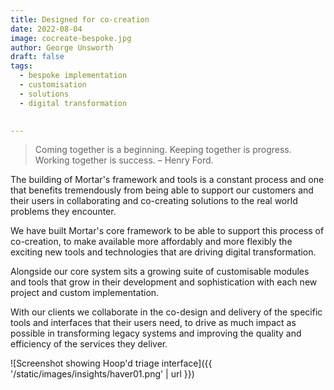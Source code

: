 ```yaml
---
title: Designed for co-creation
date: 2022-08-04
image: cocreate-bespoke.jpg
author: George Unsworth
draft: false
tags:
  - bespoke implementation
  - customisation
  - solutions
  - digital transformation
  

---
```


> Coming together is a beginning. Keeping together is progress. Working together is success. – Henry Ford.  

The building of Mortar's framework and tools is a constant process and one that benefits tremendously from being able to support our customers and their users in collaborating and co-creating solutions to the real world problems they encounter. 

We have built Mortar's core framework to be able to support this process of co-creation, to make available more affordably and more flexibly the exciting new tools and technologies that are driving digital transformation. 

Alongside our core system sits a growing suite of customisable modules and tools that grow in their development and sophistication with each new project and custom implementation. 

With our clients we collaborate in the co-design and delivery of the specific tools and interfaces that their users need, to drive as much impact as possible in transforming legacy systems and improving the quality and efficiency of the services they deliver.  


![Screenshot showing Hoop'd triage interface]({{ '/static/images/insights/haver01.png' | url }})
